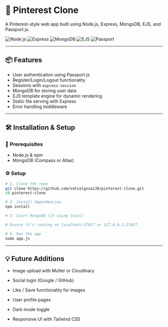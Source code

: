 # 📌 Pinterest Clone

A Pinterest-style web app built using Node.js, Express, MongoDB, EJS, and Passport.js.

![Node.js](https://img.shields.io/badge/Node.js-339933?style=flat&logo=node.js&logoColor=white)
![Express](https://img.shields.io/badge/Express.js-000?style=flat&logo=express&logoColor=white)
![MongoDB](https://img.shields.io/badge/MongoDB-47A248?style=flat&logo=mongodb&logoColor=white)
![EJS](https://img.shields.io/badge/EJS-8B0000?style=flat&logo=ejs&logoColor=white)
![Passport](https://img.shields.io/badge/Passport.js-34A853?style=flat&logo=passport&logoColor=white)

---

## 📦 Features

- User authentication using Passport.js
- Register/Login/Logout functionality
- Sessions with `express-session`
- MongoDB for storing user data
- EJS template engine for dynamic rendering
- Static file serving with Express
- Error handling middleware

---

## 🛠️ Installation & Setup

### 🔧 Prerequisites

- Node.js & npm
- MongoDB (Compass or Atlas)

### ⚙️ Setup

```bash
# 1. Clone the repo
git clone https://github.com/vatsalgosai30/pinterest-clone.git
cd pinterest-clone

# 2. Install dependencies
npm install

# 3. Start MongoDB (if using local)

# Ensure it's running on localhost:27017 or 127.0.0.1:27017

# 4. Run the app
node app.js

```
---

## 💡 Future Additions

- Image upload with Multer or Cloudinary

- Social login (Google / GitHub)

- Like / Save functionality for images

- User profile pages

- Dark mode toggle

- Responsive UI with Tailwind CSS
